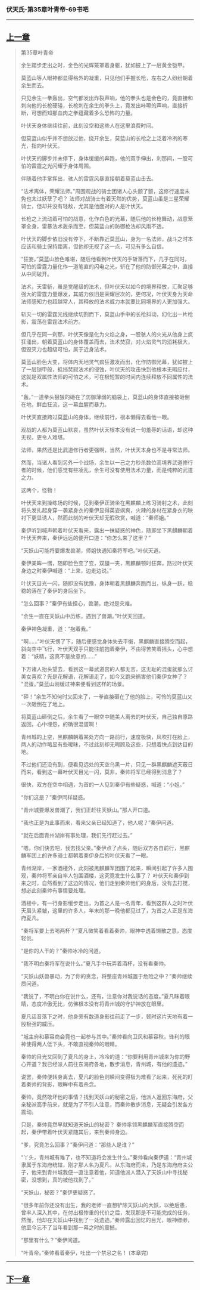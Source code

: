 ### 伏天氏-第35章叶青帝-69书吧

--------
[上一章](./2a7bfb3eba30aaf35361cb49b898959e.md)
--------


>
>
>
>第35章叶青帝
>
>余生踏步走出之时，金色的光辉笼罩着身躯，犹如披上了一层黄金铠甲。
>
>莫蓝山等人眼神都显得格外的凝重，只见他们手握长枪，左右之人纷纷朝着余生而去。
>
>只见余生一拳轰出，空气都发出炸裂声响，他的拳头也是金色的，竟直接和刺向他的长枪硬碰，长枪刺在余生的拳头上，竟发出咔嚓的声响，直接折断，可想而知那血肉之拳蕴藏着多么恐怖的力量。
>
>叶伏天身体继续往前，此刻没空和这些人在这里浪费时间。
>
>但莫蓝山似乎并不想放过他，绕开余生，莫蓝山的长枪之上泛着冷冽的寒光，指向叶伏天。
>
>叶伏天的脚步并未停下，身体缓缓的奔跑，他的双手伸出，刹那间，一股可怕的雷霆之光闪耀于身体周围。
>
>伴随着他手掌挥出，骇人的雷霆风暴直接朝着莫蓝山击去。
>
>“法术离体，荣耀法师。”周围观战的骑士团诸人心头颤了颤，这修行速度未免也太过妖孽了吧？
>法师对战骑士有着天然的优势，莫蓝山虽是三星荣耀骑士，但却并没有轻敌，尤其是他面对的人是叶伏天。
>
>长枪之上流动着可怕的战意，化作白色的光幕，随后他的长枪舞动，战意笼罩全身，雷暴法术轰杀而至，但莫蓝山的防御枪法却风雨不透。
>
>叶伏天的脚步依旧没有停下，不断靠近莫蓝山，身为一名法师，战斗之时本应该和骑士保持距离，但他却无视了这一点，可见有多么自信。
>
>“狂妄。”莫蓝山脸色难堪，随后他看到叶伏天的手斩落而下，几乎在同时，可怕的雷霆力量化作一道笔直的闪电之光，斩在了他的防御光幕之中，直接从中间破开。
>
>法术，天雷斩，虽是觉醒级的法术，但叶伏天以如今的境界释放，汇聚足够强大的雷霆力量爆发，其威力依旧是荣耀层次的，更何况，叶伏天身为天命法师感知力也超越常人，其释放的法术威力本就要比同境界的人更加强大。
>
>斩灭一切的雷霆光线继续切割而下，莫蓝山手中的长枪抖动，幻化出一片枪影，震荡在雷霆法术前方。
>
>但几乎在同一刹那，叶伏天像是化为火焰之身，一股骇人的火光从他身上疯狂涌出，朝着莫蓝山的身体覆盖而去，法术焚寂，对火焰灵气的消耗极大，但毁灭力也超级可怕，属于近身法术。
>
>莫蓝山脸色大变，将体内天地灵气疯狂激发而出，化作防御光幕，犹如披上了一层铠甲般，抵挡焚寂法术的侵蚀，叶伏天的攻击快到他根本无暇应付，这就是双属性法师的可怕之术，可在极短暂的时间内连续释放不同属性的法术。
>
>“轰。”一道拳头狠狠的砸在了防御薄弱的脑袋上，莫蓝山的身体直接被砸倒在地，鲜血狂流，这一幕血腥而暴力。
>
>叶伏天直接跨过莫蓝山的身体，继续前行，根本懒得去看他一眼。
>
>观战的人都为莫蓝山默哀，虽然叶伏天根本没有说一句羞辱的话语，却这种无视，更令人难堪。
>
>法师，果然还是比武道修行者更强啊，当然，叶伏天本身也不是寻常法师。
>
>然而，当诸人看到另外一个战场，余生以一己之力秒杀数位高境界武道修行者的时候，他们感觉有些凌乱，余生可没有使用法术力量，而是纯粹的武道之力。
>
>这两个，怪物！
>
>叶伏天来到操练场的时候，见到秦伊正骑坐在黑麒麟上练习骑射之术，此刻将头发扎起身穿一袭紧身衣的秦伊显得英姿飒爽，火辣的身材在紧身衣的映衬下更显诱人，然而此刻的叶伏天却无暇欣赏，喊道：“秦师姐。”
>
>秦伊听到喊声朝着叶伏天看来，露出一抹疑惑的神色，随即坐下黑麒麟朝着叶伏天奔来，秦伊远远的便开口道：“你怎么来了这里？”
>
>“天妖山可能将要爆发兽潮，师姐快通知秦将军吧。”叶伏天道。
>
>秦伊美眸一愣，随即脸色变了变，双腿一夹，黑麒麟顿时狂奔，路过叶伏天身边之时秦伊喊道：“上来，边走边说。”
>
>叶伏天目光一闪，随即没有犹豫，身体朝着黑麒麟奔跑而出，纵身一跃，稳稳的落在了秦伊的身后坐下。
>
>“怎么回事？”秦伊有些担心，兽潮，绝对是灾难。
>
>“余生一直在天妖山中历练，遇到了兽潮。”叶伏天回道。
>
>秦伊神色凝重，道：“抱着我。”
>
>“啊……”叶伏天愣了下，随后便感觉身体失去平衡，黑麒麟直接腾空而起，斜向空中飞行，叶伏天双手只能往前抱着秦伊，不由得苦笑着摇头，心中想着：“妖精，这真不是故意的……”
>
>下方诸人抬头望去，看到这一幕武道宫的人都无言，这无耻的混蛋就那么讨美女喜欢？先是花解语，花解语走了，如今又跑来祸害他们秦伊女神了？
>“混蛋。”莫蓝山刚缓过神来便看到这样的场景。
>
>“砰！”余生不知何时又回来了，一拳直接砸在了他的脸上，可怜的莫蓝山又一次砸倒在了地上。
>
>将莫蓝山砸倒之后，余生看了一眼空中随美人离去的叶伏天，自己独自原路返回，心中埋怨，的确很混蛋啊！
>
>青州城的上空，黑麒麟朝着某处方向一路前行，速度极快，风吹打在脸上，两人的动作略显有些暧昧，不过此刻却无暇顾及这些，只想着快点到达目的地。
>
>不过他们还没有到，便看见远处的天空乌黑一片，只见一群黑麒麟遮天蔽日而来，看到这一幕叶伏天目光一闪，莫非，秦帅将军已经得到消息了？
>
>很快，双方在空中相遇，为首的一人见到秦伊有些疑惑，喊道：“小姐。”
>
>“你们这是？”秦伊同样疑惑。
>
>“青州城要爆发兽潮了，我们正赶往天妖山。”那人开口道。
>
>“我也正是为此事而来，看来父亲已经知道了，他人呢？”秦伊问道。
>
>“就在后面青州湖岸有事处理，我们先行赶过去。”
>
>“嗯，你们快去吧，我去找父亲。”秦伊点了点头，随后双方各自前行，黑麒麟军团上的许多骑士都朝着秦伊身后的叶伏天看了一眼。
>
>青州湖岸，一家酒楼外，此刻被黑麒麟军团围了起来，瞬间引起了许多人围观，秦帅将军亲自率人包围酒楼，这究竟发生什么事了？
>叶伏天和秦伊到来之时，自然看到了这边的情况，他们走到秦帅他们的身后，没有去打搅，想必此刻秦帅有事情要处理。
>
>酒楼中，有一行身影缓步走出，为首之人是一名青年，看到这群人之时叶伏天眉头紧皱，这里的许多人，年末的那一晚他都见过了，为首之人正是东海府夏凡。
>
>“秦将军要上去喝两杯？”夏凡微笑着看着秦帅，眼神中透着懒散之意，态度轻佻。
>
>“是你的人干的？”秦帅冰冷的问道。
>
>“我不明白秦将军在说什么。”夏凡手中玩弄着酒杯，没有看秦帅。
>
>“天妖山妖兽暴动，为了你的贪念，将整座青州城置于危险之中？”秦帅继续质问道。
>
>“我说了，不明白你在说什么，还有，注意你对我说话的态度。”夏凡眯着眼睛，态度冷傲无比，仿佛根本没有将青州城的守护神放在眼里。
>
>夏凡话音落下之时，他身旁有数道身影往前走了一步，顿时这片天地有着一股极强的威压。
>
>“城主府和慕容商会竟也一起参与其中。”秦帅看向卫风和慕容秋，锋利的眼神使得两人低下头，不敢直视秦帅的眼睛。
>
>秦帅的目光又回到了夏凡的身上，冷冷的道：“你要利用青州城来为你的野心开道？我已经派人前往东海府各地，散步消息，青州城，有他的遗迹。”
>
>说罢，秦帅便转身离去，夏凡的脸色则瞬间变得极为难看了起来，死死的盯着秦帅的背影，眼眸中有着杀念。
>
>秦帅，竟然敢坏他的事情？找到天妖山的秘密之后，他派人返回东海府，父亲秘派高手前来，就是为了不引人注意，而秦帅散步消息，无疑会引发各方震动。
>
>只是，秦帅竟然早就知道天妖山的秘密？
>秦帅率领黑麒麟军直接腾空而起，秦伊带着叶伏天紧随其后，来到秦帅身边。
>
>“爹，究竟怎么回事？”秦伊问道：“那些人是谁？”
>
>“丫头，青州城有难了，也不知道将会发生什么。”秦帅看向秦伊道：“青州城隶属于东海府统辖，刚才那人名为夏凡，从东海府而来，乃是东海府府主公子，他来到青州城我便一直注意着他，知道他派人潜入了天妖山中寻找秘密，没想到，真的被他找到了。”
>
>“天妖山，秘密？”秦伊更疑惑了。
>
>“很多年前你还没有出生，我的老师一直想铲除天妖山的大妖，以绝后患，曾率人深入其中，在付出极惨重的代价之后，发现那是不可能完成的任务，然而，他却在天妖山中找到了一处遗迹。”秦帅露出回忆的目光，眼神缥缈，他至今忘不了当年看到那一幕之时的震撼。
>
>“那里有什么？”秦伊问道。
>
>“叶青帝。”秦帅看着秦伊，吐出一个禁忌之名！
>(本章完)
>
>

--------
[下一章](./e4b0a7385d8adc705c8143e1b739065b.md)
--------
